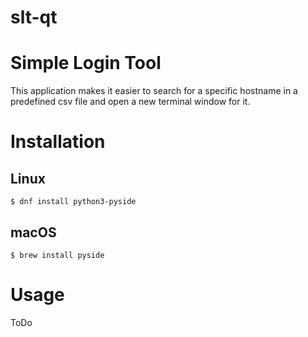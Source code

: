 # slt-qt

# Simple Login Tool

This application makes it easier to search for a specific hostname in a predefined csv file and open a new terminal window for it.

# Installation
## Linux

``
$ dnf install python3-pyside
``

## macOS

``
$ brew install pyside
``

# Usage

 ToDo

